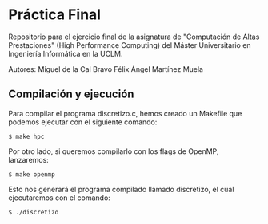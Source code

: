 # Práctica Final
Repositorio para el ejercicio final de la asignatura de "Computación de Altas Prestaciones" (High Performance Computing) del Máster Universitario en Ingeniería Informática en la UCLM.

Autores:
Miguel de la Cal Bravo
Félix Ángel Martínez Muela

## Compilación y ejecución
Para compilar el programa discretizo.c, hemos creado un Makefile que podemos ejecutar con el siguiente comando:
```
$ make hpc
```

Por otro lado, si queremos compilarlo con los flags de OpenMP, lanzaremos:
```
$ make openmp
```

Esto nos generará el programa compilado llamado discretizo, el cual ejecutaremos con el comando:
```
$ ./discretizo
```
